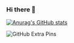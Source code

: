 ### Hi there 👋

[![Anurag's GitHub stats](https://github-readme-stats.vercel.app/api?username=maruryota&count_private=true&theme=dracula)](https://github.com/anuraghazra/github-readme-stats)

![GitHub Extra Pins](https://github-readme-stats.vercel.app/api/pin/?username=maruryota)
